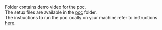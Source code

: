 Folder contains demo video for the poc.\
The setup files are available in the [poc](../../contrib/end2end/poc/) folder.\
The instructions to run the poc locally on your machine refer to instructions [here](../../contrib/end2end/poc/README.md).

